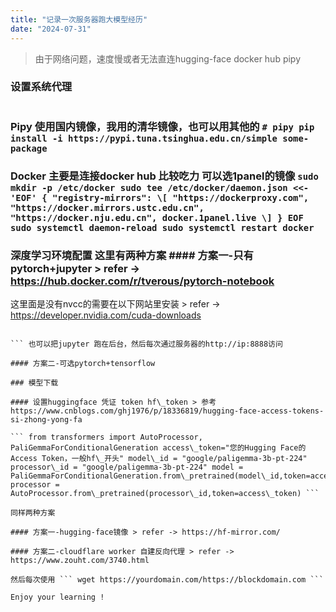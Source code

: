 ```yaml
---
title: "记录一次服务器跑大模型经历"
date: "2024-07-31"
---
```


> 由于网络问题，速度慢或者无法直连hugging-face docker hub pipy

### 设置系统代理

``` # set proxy config via profie.d - should apply for all users export http\_proxy="http://127.0.0.1:10000/" export https\_proxy="http://127.0.0.1:10000/" export ftp\_proxy="http://127.0.0.1:10000/" export no\_proxy="127.0.0.1,localhost" # For curl export HTTP\_PROXY="http://127.0.0.1:10000/" export HTTPS\_PROXY="http://127.0.0.1:10000/" export FTP\_PROXY="http://127.0.0.1:10000/" export NO\_PROXY="127.0.0.1,localhost"

```

### Pipy 使用国内镜像，我用的清华镜像，也可以用其他的 ``` # pipy pip install -i https://pypi.tuna.tsinghua.edu.cn/simple some-package ```

### Docker 主要是连接docker hub 比较吃力 可以选1panel的镜像 ``` sudo mkdir -p /etc/docker sudo tee /etc/docker/daemon.json <<-'EOF' { "registry-mirrors": \[ "https://dockerproxy.com", "https://docker.mirrors.ustc.edu.cn", "https://docker.nju.edu.cn", docker.1panel.live \] } EOF sudo systemctl daemon-reload sudo systemctl restart docker ```

### 深度学习环境配置 这里有两种方案 #### 方案一-只有pytorch+jupyter > refer -> https://hub.docker.com/r/tverous/pytorch-notebook

这里面是没有nvcc的需要在以下网站里安装 > refer -> https://developer.nvidia.com/cuda-downloads

``` docker run --rm -it \\ --gpus all \\ -p 8888:8888 \\ -e JUPYTER\_TOKEN=passwd \\ -v /local\_vol:/docker\_vol \\ tverous/pytorch-notebook:latest

``` 也可以把jupyter 跑在后台，然后每次通过服务器的http://ip:8888访问

#### 方案二-可选pytorch+tensorflow

### 模型下载

#### 设置huggingface 凭证 token hf\_token > 参考https://www.cnblogs.com/ghj1976/p/18336819/hugging-face-access-tokens-si-zhong-yong-fa

``` from transformers import AutoProcessor, PaliGemmaForConditionalGeneration access\_token="您的Hugging Face的Access Token，一般hf\_开头" model\_id = "google/paligemma-3b-pt-224" processor\_id = "google/paligemma-3b-pt-224" model = PaliGemmaForConditionalGeneration.from\_pretrained(model\_id,token=access\_token) processor = AutoProcessor.from\_pretrained(processor\_id,token=access\_token) ```

同样两种方案

#### 方案一-hugging-face镜像 > refer -> https://hf-mirror.com/

#### 方案二-cloudflare worker 自建反向代理 > refer -> https://www.zouht.com/3740.html

然后每次使用 ``` wget https://yourdomain.com/https://blockdomain.com ```

Enjoy your learning !
